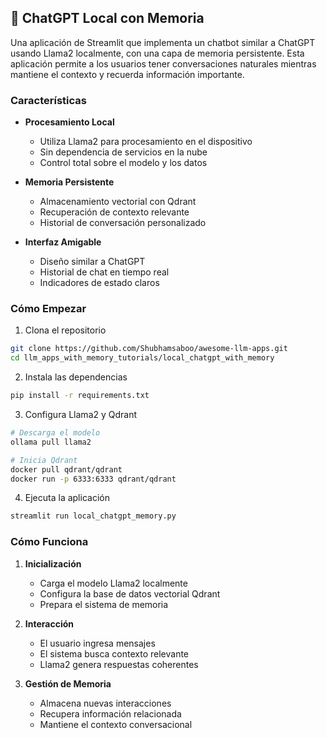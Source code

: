 ## 🧠 ChatGPT Local con Memoria

Una aplicación de Streamlit que implementa un chatbot similar a ChatGPT usando Llama2 localmente, con una capa de memoria persistente. Esta aplicación permite a los usuarios tener conversaciones naturales mientras mantiene el contexto y recuerda información importante.

### Características

- **Procesamiento Local**
  - Utiliza Llama2 para procesamiento en el dispositivo
  - Sin dependencia de servicios en la nube
  - Control total sobre el modelo y los datos

- **Memoria Persistente**
  - Almacenamiento vectorial con Qdrant
  - Recuperación de contexto relevante
  - Historial de conversación personalizado

- **Interfaz Amigable**
  - Diseño similar a ChatGPT
  - Historial de chat en tiempo real
  - Indicadores de estado claros

### Cómo Empezar

1. Clona el repositorio
```bash
git clone https://github.com/Shubhamsaboo/awesome-llm-apps.git
cd llm_apps_with_memory_tutorials/local_chatgpt_with_memory
```

2. Instala las dependencias
```bash
pip install -r requirements.txt
```

3. Configura Llama2 y Qdrant
```bash
# Descarga el modelo
ollama pull llama2

# Inicia Qdrant
docker pull qdrant/qdrant
docker run -p 6333:6333 qdrant/qdrant
```

4. Ejecuta la aplicación
```bash
streamlit run local_chatgpt_memory.py
```

### Cómo Funciona

1. **Inicialización**
   - Carga el modelo Llama2 localmente
   - Configura la base de datos vectorial Qdrant
   - Prepara el sistema de memoria

2. **Interacción**
   - El usuario ingresa mensajes
   - El sistema busca contexto relevante
   - Llama2 genera respuestas coherentes

3. **Gestión de Memoria**
   - Almacena nuevas interacciones
   - Recupera información relacionada
   - Mantiene el contexto conversacional